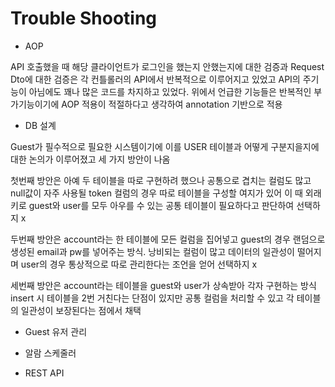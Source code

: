 # Trouble Shooting



- AOP

API 호출했을 때 해당 클라이언트가 로그인을 했는지 안했는지에 대한 검증과 Request Dto에 대한 검증은 각 컨틀롤러의 API에서 반복적으로 이루어지고 있었고 API의 주기능이 아님에도 꽤나 많은 코드를 차지하고 있었다. 위에서 언급한 기능들은 반복적인 부가기능이기에 AOP 적용이 적절하다고 생각하여 annotation 기반으로 적용



- DB 설계

Guest가 필수적으로 필요한 시스템이기에 이를 USER 테이블과 어떻게 구분지을지에 대한 논의가 이루어졌고 세 가지 방안이 나옴

첫번째 방안은 아예 두 테이블을 따로 구현하려 했으나 공통으로 겹치는 컬럼도 많고 null값이 자주 사용될 token 컬럼의 경우 따로 테이블을 구성할 여지가 있어 이 때 외래키로 guest와 user를 모두 아우를 수 있는 공통 테이블이 필요하다고 판단하여 선택하지 x

두번째 방안은 account라는 한 테이블에 모든 컬럼을 집어넣고 guest의 경우 랜덤으로 생성된 email과 pw를 넣어주는 방식. 낭비되는 컬럼이 많고 데이터의 일관성이 떨어지며 user의 경우 통상적으로 따로 관리한다는 조언을 얻어 선택하지 x

세번째 방안은 account라는 테이블을 guest와 user가 상속받아 각자 구현하는 방식 insert 시 테이블을 2번 거친다는 단점이 있지만 공통 컬럼을 처리할 수 있고 각 테이블의 일관성이 보장된다는 점에서 채택



- Guest 유저 관리

- 알람 스케줄러

- REST API